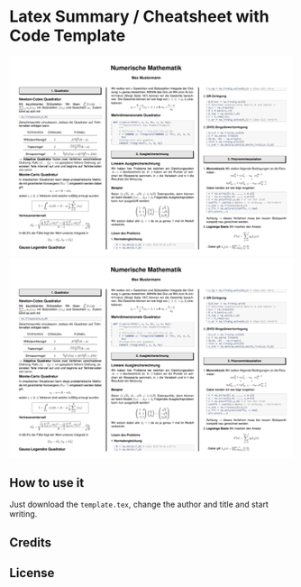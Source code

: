 # Latex Summary / Cheatsheet with Code Template

![alt text](https://raw.githubusercontent.com/davidrzs/Latex-Course-Summary-Template/master//example/screenshot.PNG)
![Example Screenshot](/example/screenshot.PNG)

## How to use it
Just download the `template.tex`, change the author and title and start writing.   
## Credits

## License

